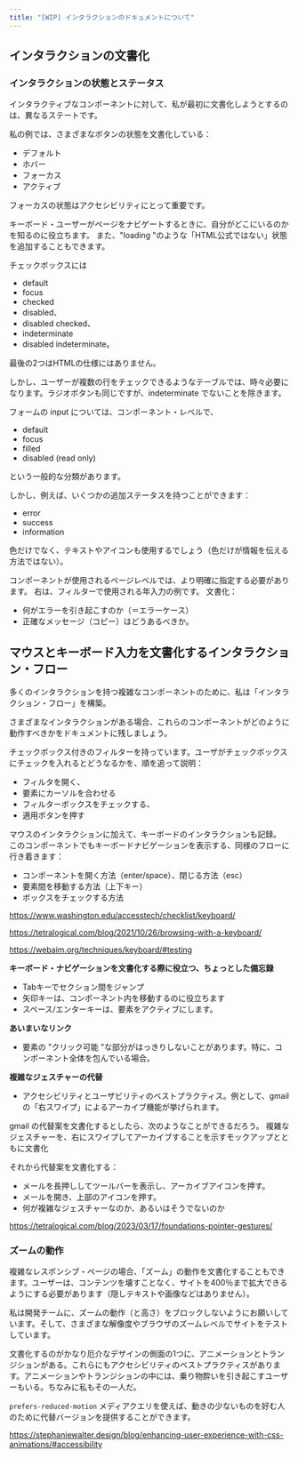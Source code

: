 ```yaml
---
title: "[WIP] インタラクションのドキュメントについて"
---
```

## インタラクションの文書化
### インタラクションの状態とステータス
インタラクティブなコンポーネントに対して、私が最初に文書化しようとするのは、異なるステートです。

私の例では、さまざまなボタンの状態を文書化している：
- デフォルト
- ホバー
- フォーカス
- アクティブ

フォーカスの状態はアクセシビリティにとって重要です。

キーボード・ユーザーがページをナビゲートするときに、自分がどこにいるのかを知るのに役立ちます。
また、"loading "のような「HTML公式ではない」状態を追加することもできます。

チェックボックスには

- default
- focus
- checked
- disabled、
- disabled checked、
- indeterminate
- disabled indeterminate。

最後の2つはHTMLの仕様にはありません。

しかし、ユーザーが複数の行をチェックできるようなテーブルでは、時々必要になります。ラジオボタンも同じですが、indeterminate でないことを除きます。

フォームの input については、コンポーネント・レベルで、
- default
- focus
- filled
- disabled (read only)

という一般的な分類があります。

しかし、例えば、いくつかの追加ステータスを持つことができます：

- error
- success
- information

色だけでなく、テキストやアイコンも使用するでしょう（色だけが情報を伝える方法ではない）。

コンポーネントが使用されるページレベルでは、より明確に指定する必要があります。
右は、フィルターで使用される年入力の例です。 文書化：
- 何がエラーを引き起こすのか（＝エラーケース）
- 正確なメッセージ（コピー）はどうあるべきか。

## マウスとキーボード入力を文書化するインタラクション・フロー
多くのインタラクションを持つ複雑なコンポーネントのために、私は「インタラクション・フロー」を構築。

さまざまなインタラクションがある場合、これらのコンポーネントがどのように動作すべきかをドキュメントに残しましょう。


チェックボックス付きのフィルターを持っています。ユーザがチェックボックスにチェックを入れるとどうなるかを、順を追って説明：

- フィルタを開く、
- 要素にカーソルを合わせる
- フィルターボックスをチェックする、
- 適用ボタンを押す

マウスのインタラクションに加えて、キーボードのインタラクションも記録。
このコンポーネントでもキーボードナビゲーションを表示する、同様のフローに行き着きます：

- コンポーネントを開く方法（enter/space）、閉じる方法（esc）
- 要素間を移動する方法（上下キー）
- ボックスをチェックする方法

https://www.washington.edu/accesstech/checklist/keyboard/

https://tetralogical.com/blog/2021/10/26/browsing-with-a-keyboard/

https://webaim.org/techniques/keyboard/#testing

**キーボード・ナビゲーションを文書化する際に役立つ、ちょっとした備忘録**

- Tabキーでセクション間をジャンプ
- 矢印キーは、コンポーネント内を移動するのに役立ちます
- スペース/エンターキーは、要素をアクティブにします。

**あいまいなリンク**
- 要素の "クリック可能 "な部分がはっきりしないことがあります。特に、コンポーネント全体を包んでいる場合。

**複雑なジェスチャーの代替**
- アクセシビリティとユーザビリティのベストプラクティス。例として、gmailの「右スワイプ」によるアーカイブ機能が挙げられます。

gmail の代替案を文書化するとしたら、次のようなことができるだろう。
複雑なジェスチャーを、右にスワイプしてアーカイブすることを示すモックアップとともに文書化

それから代替案を文書化する：
- メールを長押ししてツールバーを表示し、アーカイブアイコンを押す。
- メールを開き、上部のアイコンを押す。
- 何が複雑なジェスチャーなのか、あるいはそうでないのか

https://tetralogical.com/blog/2023/03/17/foundations-pointer-gestures/

### ズームの動作
複雑なレスポンシブ・ページの場合、「ズーム」の動作を文書化することもできます。ユーザーは、コンテンツを壊すことなく、サイトを400％まで拡大できるようにする必要があります（隠しテキストや画像などはありません）。

私は開発チームに、ズームの動作（と高さ）をブロックしないようにお願いしています。そして、さまざまな解像度やブラウザのズームレベルでサイトをテストしています。

文書化するのがかなり厄介なデザインの側面の1つに、アニメーションとトランジションがある。これらにもアクセシビリティのベストプラクティスがあります。アニメーションやトランジションの中には、乗り物酔いを引き起こすユーザーもいる。ちなみに私もその一人だ。

`prefers-reduced-motion` メディアクエリを使えば、動きの少ないものを好む人のために代替バージョンを提供することができます。

https://stephaniewalter.design/blog/enhancing-user-experience-with-css-animations/#accessibility